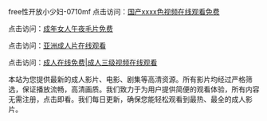 free性开放小少妇-0710mf
点击访问：<a href="https://heiliaoxqkkct.pages.dev">国产xxxx色视频在线观看免费</a>

点击访问：<a href="https://heiliaoxwd5i8.pages.dev">成年女人午夜毛片免费</a>

点击访问：<a href="https://heiliaowt0d7p.pages.dev">亚洲成人片在线观看</a>

点击访问：<a href="https://heiliaoga6s9v.pages.dev">成人在线免费|成人三级视频在线观看</a>

本站为您提供最新的成人影片、电影、剧集等高清资源。所有影片均经过严格筛选，保证播放流畅，高清画质。我们致力于为用户提供简便的观看体验，所有内容无需注册，点击即看。我们每日更新，确保您能轻松观看到最热、最全的成人影片。

<span style="display:none;">[Canonical link](https://github.com/fd20250710/fd1)</span>

